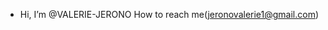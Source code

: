 -  Hi, I’m @VALERIE-JERONO
How to reach me(jeronovalerie1@gmail.com)
<!---
VALERIE-JERONO/VALERIE-JERONO is a ✨ special ✨ repository because its `README.md` (this file) appears on your GitHub profile.
You can click the Preview link to take a look at your changes.
--->
